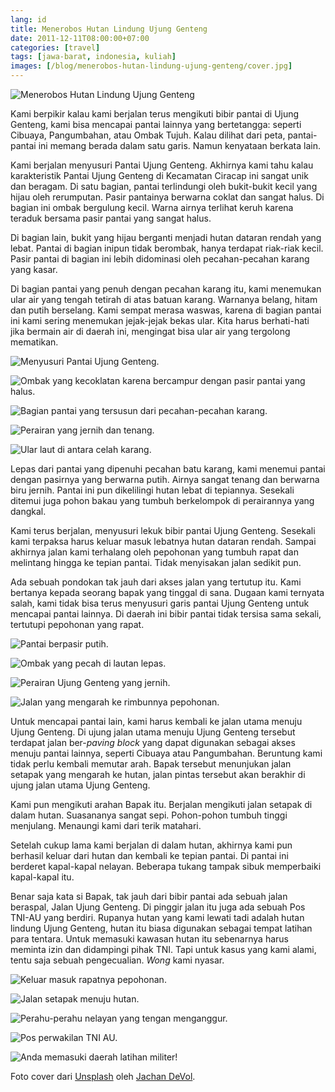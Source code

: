 ```yaml
---
lang: id
title: Menerobos Hutan Lindung Ujung Genteng
date: 2011-12-11T08:00:00+07:00
categories: [travel]
tags: [jawa-barat, indonesia, kuliah]
images: [/blog/menerobos-hutan-lindung-ujung-genteng/cover.jpg]
---
```

![Menerobos Hutan Lindung Ujung Genteng](cover.jpg)

Kami berpikir kalau kami berjalan terus mengikuti bibir pantai di Ujung Genteng, kami bisa mencapai pantai lainnya yang bertetangga: seperti Cibuaya, Pangumbahan, atau Ombak Tujuh. Kalau dilihat dari peta, pantai-pantai ini memang berada dalam satu garis. Namun kenyataan berkata lain.

Kami berjalan menyusuri Pantai Ujung Genteng. Akhirnya kami tahu kalau karakteristik Pantai Ujung Genteng di Kecamatan Ciracap ini sangat unik dan beragam. Di satu bagian, pantai terlindungi oleh bukit-bukit kecil yang hijau oleh rerumputan. Pasir pantainya berwarna coklat dan sangat halus. Di bagian ini ombak bergulung kecil. Warna airnya terlihat keruh karena teraduk bersama pasir pantai yang sangat halus.

Di bagian lain, bukit yang hijau berganti menjadi hutan dataran rendah yang lebat. Pantai di bagian inipun tidak berombak, hanya terdapat riak-riak kecil. Pasir pantai di bagian ini lebih didominasi oleh pecahan-pecahan karang yang kasar.

Di bagian pantai yang penuh dengan pecahan karang itu, kami menemukan ular air yang tengah tetirah di atas batuan karang. Warnanya belang, hitam dan putih berselang. Kami sempat merasa waswas, karena di bagian pantai ini kami sering menemukan jejak-jejak bekas ular. Kita harus berhati-hati jika bermain air di daerah ini, mengingat bisa ular air yang tergolong mematikan.

![Menyusuri Pantai Ujung Genteng.](01-menyusuri-ujung-genteng.jpg)

![Ombak yang kecoklatan karena bercampur dengan pasir pantai yang halus.](02-air-keruh-karena-bercampur-pasir.jpg)

![Bagian pantai yang tersusun dari pecahan-pecahan karang.](03-pantai-dengan-pecahan-karang.jpg)

![Perairan yang jernih dan tenang.](04-bagian-pantai-yang-biru-jernih.jpg)

![Ular laut di antara celah karang.](05-ular-laut.jpg)

Lepas dari pantai yang dipenuhi pecahan batu karang, kami menemui pantai dengan pasirnya yang berwarna putih. Airnya sangat tenang dan berwarna biru jernih. Pantai ini pun dikelilingi hutan lebat di tepiannya. Sesekali ditemui juga pohon bakau yang tumbuh berkelompok di perairannya yang dangkal.

Kami terus berjalan, menyusuri lekuk bibir pantai Ujung Genteng. Sesekali kami terpaksa harus keluar masuk lebatnya hutan dataran rendah. Sampai akhirnya jalan kami terhalang oleh pepohonan yang tumbuh rapat dan melintang hingga ke tepian pantai. Tidak menyisakan jalan sedikit pun.

Ada sebuah pondokan tak jauh dari akses jalan yang tertutup itu. Kami bertanya kepada seorang bapak yang tinggal di sana. Dugaan kami ternyata salah, kami tidak bisa terus menyusuri garis pantai Ujung Genteng untuk mencapai pantai lainnya. Di daerah ini bibir pantai tidak tersisa sama sekali, tertutupi pepohonan yang rapat.

![Pantai berpasir putih.](06-pantai-berpasir-putih.jpg)

![Ombak yang pecah di lautan lepas.](07-ombak-pecah-di-lautan-lepas.jpg)

![Perairan Ujung Genteng yang jernih.](08-perairan-yang-jernih.jpg)

![Jalan yang mengarah ke rimbunnya pepohonan.](09-jalan-mengarah-ke-hutan.jpg)

Untuk mencapai pantai lain, kami harus kembali ke jalan utama menuju Ujung Genteng. Di ujung jalan utama menuju Ujung Genteng tersebut terdapat jalan ber-*paving block* yang dapat digunakan sebagai akses menuju pantai lainnya, seperti Cibuaya atau Pangumbahan. Beruntung kami tidak perlu kembali memutar arah. Bapak tersebut menunjukan jalan setapak yang mengarah ke hutan, jalan pintas tersebut akan berakhir di ujung jalan utama Ujung Genteng.

Kami pun mengikuti arahan Bapak itu. Berjalan mengikuti jalan setapak di dalam hutan. Suasananya sangat sepi. Pohon-pohon tumbuh tinggi menjulang. Menaungi kami dari terik matahari.

Setelah cukup lama kami berjalan di dalam hutan, akhirnya kami pun berhasil keluar dari hutan dan kembali ke tepian pantai. Di pantai ini berderet kapal-kapal nelayan. Beberapa tukang tampak sibuk memperbaiki kapal-kapal itu.

Benar saja kata si Bapak, tak jauh dari bibir pantai ada sebuah jalan beraspal, Jalan Ujung Genteng. Di pinggir jalan itu juga ada sebuah Pos TNI-AU yang berdiri. Rupanya hutan yang kami lewati tadi adalah hutan lindung Ujung Genteng, hutan itu biasa digunakan sebagai tempat latihan para tentara. Untuk memasuki kawasan hutan itu sebenarnya harus meminta izin dan didampingi pihak TNI. Tapi untuk kasus yang kami alami, tentu saja sebuah pengecualian. *Wong* kami nyasar.

![Keluar masuk rapatnya pepohonan.](10-keluar-masuk-rapatnya-pepohonan.jpg)

![Jalan setapak menuju hutan.](11-jalan-setapak-menuju-hutan.jpg)

![Perahu-perahu nelayan yang tengan menganggur.](12-perahu-perahu-nelayan-yang-menganggur.jpg)

![Pos perwakilan TNI AU.](13-pos-perwakilan-tni-au.jpg)

![Anda memasuki daerah latihan militer!](14-daerah-latihan-militer.jpg)

Foto cover dari [Unsplash](https://unsplash.com/photos/xY_6ZENqcfo) oleh [Jachan DeVol](https://unsplash.com/@jachan_devol).
